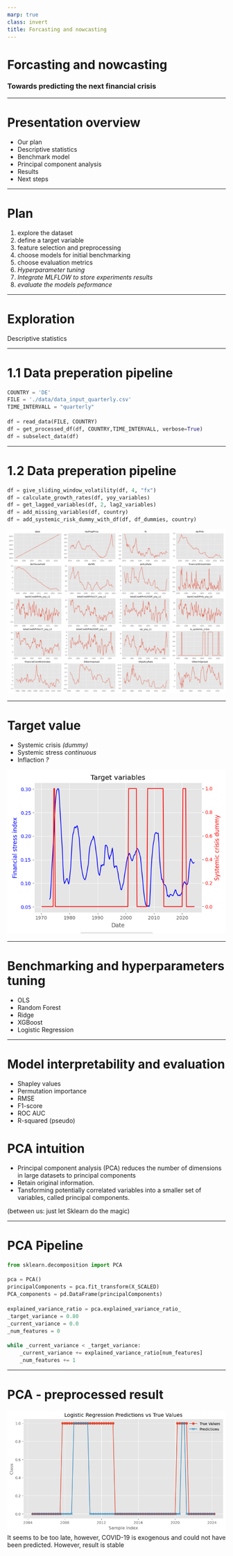 ```yaml
---
marp: true
class: invert
title: Forcasting and nowcasting
---
```


<!--
Add your stuff data and texts for the presentation here, I can generate a powerpoint/pdf from this. We can present that one in front of the group.

Add new slides by using three dashes (---)
add images using ![](input_variables.png).
Markdown rules apply
-->

# Forcasting and nowcasting

### Towards predicting the next financial crisis

---

# Presentation overview

- Our plan
- Descriptive statistics
- Benchmark model
- Principal component analysis
- Results
- Next steps

---

# Plan

1. explore the dataset
2. define a target variable
3. feature selection and preprocessing
4. choose models for initial benchmarking
5. choose evaluation metrics
6. _Hyperparameter tuning_
7. _Integrate MLFLOW to store experiments results_
8. _evaluate the models peformance_

---

# Exploration

Descriptive statistics

---

# 1.1 Data preperation pipeline

```python
COUNTRY = 'DE'
FILE = './data/data_input_quarterly.csv'
TIME_INTERVALL = "quarterly"

df = read_data(FILE, COUNTRY)
df = get_processed_df(df, COUNTRY,TIME_INTERVALL, verbose=True)
df = subselect_data(df)

```

---

# 1.2 Data preperation pipeline

```python
df = give_sliding_window_volatility(df, 4, "fx")
df = calculate_growth_rates(df, yoy_variables)
df = get_lagged_variables(df, 2, lag2_variables)
df = add_missing_variables(df, country)
df = add_systemic_risk_dummy_with_df(df, df_dummies, country)
```

![](input_variables.png)

---

# Target value

- Systemic crisis _(dummy)_
- Systemic stress _continuous_
- Inflaction _?_

![](target_variables.png)

---

# Benchmarking and hyperparameters tuning

- OLS
- Random Forest
- Ridge
- XGBoost
- Logistic Regression

---

# Model interpretability and evaluation

- Shapley values
- Permutation importance
- RMSE
- F1-score
- ROC AUC
- R-squared (pseudo)

# PCA intuition

- Principal component analysis (PCA) reduces the number of dimensions in large datasets to principal components
- Retain original information.
- Tansforming potentially correlated variables into a smaller set of variables, called principal components.

(between us: just let Sklearn do the magic)

---

# PCA Pipeline

```python
from sklearn.decomposition import PCA

pca = PCA()
principalComponents = pca.fit_transform(X_SCALED)
PCA_components = pd.DataFrame(principalComponents)

explained_variance_ratio = pca.explained_variance_ratio_
_target_variance = 0.80
_current_variance = 0.0
_num_features = 0

while _current_variance < _target_variance:
    _current_variance += explained_variance_ratio[num_features]
    _num_features += 1

```

---

# PCA - preprocessed result

![](20240613_PCA-output.png)
It seems to be too late, however, COVID-19 is exogenous and could not have been predicted. However, result is stable
